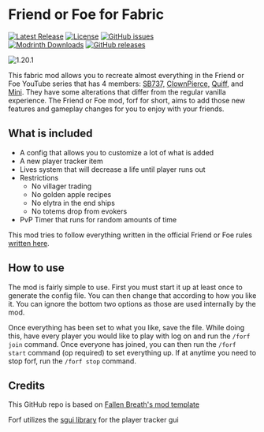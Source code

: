 # Friend or Foe for Fabric

[![Latest Release](https://img.shields.io/modrinth/v/eQaPhhSQ?label=Latest%20Release)](https://modrinth.com/mod/forf/versions) [![License](https://img.shields.io/github/license/ILIkeFood971/forf)](https://github.com/ILikeFood971/ForF/blob/1.20/LICENSE) [![GitHub issues](https://img.shields.io/github/issues/ILikeFood971/forf)](https://github.com/ILikeFood971/ForF/issues)  
[![Modrinth Downloads](https://img.shields.io/modrinth/dt/forf?logo=modrinth&label=Modrinth%20Downloads)](https://modrinth.com/mod/forf) [![GitHub releases](https://img.shields.io/github/downloads/ILikeFood971/forf/total?logo=github&label=GitHub%20Downloads)](https://github.com/ILikeFood971/Deodorant-Mod/releases)

![1.20.1](https://img.shields.io/badge/MC-1.20.1-green?link=example.com)

This fabric mod allows you to recreate almost everything in the Friend or Foe YouTube series that has 4 members: [SB737,](https://youtube.com/playlist?list=PLWJikipm2MTbCmHm6e9KV0bPmW6chk1j9) [ClownPierce,](https://www.youtube.com/@ClownPierce) [Quiff,](https://www.youtube.com/@QuiffYT) and [Mini](https://www.youtube.com/playlist?list=PLkUQm5HBzevSUv6iW8EMErAmIKPKD4uF7). They have some alterations that differ from the regular vanilla experience. The Friend or Foe mod, forf for short, aims to add those new features and gameplay changes for you to enjoy with your friends.

## What is included

- A config that allows you to customize a lot of what is added
- A new player tracker item
- Lives system that will decrease a life until player runs out
- Restrictions
    - No villager trading
    - No golden apple recipes
    - No elytra in the end ships
    - No totems drop from evokers
- PvP Timer that runs for random amounts of time

This mod tries to follow everything written in the official Friend or Foe rules [written here](https://pastebin.com/X9j3ZsNb).

## How to use

The mod is fairly simple to use. First you must start it up at least once to generate the config file. You can then change that according to how you like it. You can ignore the bottom two options as those are used internally by the mod.

Once everything has been set to what you like, save the file. While doing this, have every player you would like to play with log on and run the `/forf join` command. Once everyone has joined, you can then run the `/forf start` command (op required) to set everything up. If at anytime you need to stop forf, run the `/forf stop` command. 

## Credits

This GitHub repo is based on [Fallen Breath's mod template](https://github.com/Fallen-Breath/fabric-mod-template)

Forf utilizes the [sgui library](https://github.com/Patbox/sgui) for the player tracker gui